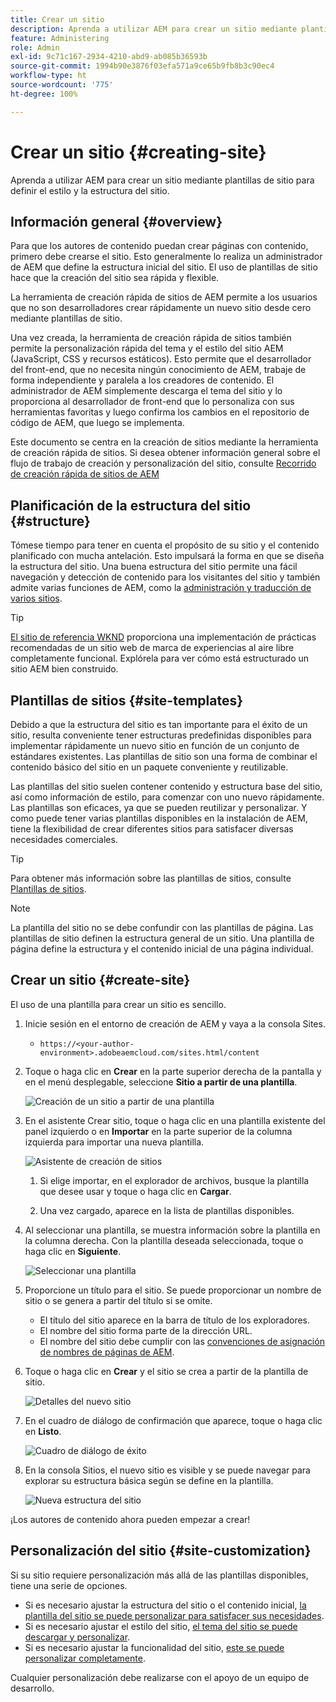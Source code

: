 ```yaml
---
title: Crear un sitio
description: Aprenda a utilizar AEM para crear un sitio mediante plantillas de sitio para definir el estilo y la estructura del sitio.
feature: Administering
role: Admin
exl-id: 9c71c167-2934-4210-abd9-ab085b36593b
source-git-commit: 1994b90e3876f03efa571a9ce65b9fb8b3c90ec4
workflow-type: ht
source-wordcount: '775'
ht-degree: 100%

---
```


# Crear un sitio {#creating-site}

Aprenda a utilizar AEM para crear un sitio mediante plantillas de sitio para definir el estilo y la estructura del sitio.

## Información general {#overview}

Para que los autores de contenido puedan crear páginas con contenido, primero debe crearse el sitio. Esto generalmente lo realiza un administrador de AEM que define la estructura inicial del sitio. El uso de plantillas de sitio hace que la creación del sitio sea rápida y flexible.

La herramienta de creación rápida de sitios de AEM permite a los usuarios que no son desarrolladores crear rápidamente un nuevo sitio desde cero mediante plantillas de sitio.

Una vez creada, la herramienta de creación rápida de sitios también permite la personalización rápida del tema y el estilo del sitio AEM (JavaScript, CSS y recursos estáticos). Esto permite que el desarrollador del front-end, que no necesita ningún conocimiento de AEM, trabaje de forma independiente y paralela a los creadores de contenido. El administrador de AEM simplemente descarga el tema del sitio y lo proporciona al desarrollador de front-end que lo personaliza con sus herramientas favoritas y luego confirma los cambios en el repositorio de código de AEM, que luego se implementa.

Este documento se centra en la creación de sitios mediante la herramienta de creación rápida de sitios. Si desea obtener información general sobre el flujo de trabajo de creación y personalización del sitio, consulte [Recorrido de creación rápida de sitios de AEM](/help/journey-sites/quick-site/overview.md)

## Planificación de la estructura del sitio {#structure}

Tómese tiempo para tener en cuenta el propósito de su sitio y el contenido planificado con mucha antelación. Esto impulsará la forma en que se diseña la estructura del sitio. Una buena estructura del sitio permite una fácil navegación y detección de contenido para los visitantes del sitio y también admite varias funciones de AEM, como la [administración y traducción de varios sitios](/help/sites-cloud/administering/msm-and-translation.md).

>[!TIP]
>
>[El sitio de referencia WKND](https://wknd.site) proporciona una implementación de prácticas recomendadas de un sitio web de marca de experiencias al aire libre completamente funcional. Explórela para ver cómo está estructurado un sitio AEM bien construido.

## Plantillas de sitios {#site-templates}

Debido a que la estructura del sitio es tan importante para el éxito de un sitio, resulta conveniente tener estructuras predefinidas disponibles para implementar rápidamente un nuevo sitio en función de un conjunto de estándares existentes. Las plantillas de sitio son una forma de combinar el contenido básico del sitio en un paquete conveniente y reutilizable.

Las plantillas del sitio suelen contener contenido y estructura base del sitio, así como información de estilo, para comenzar con uno nuevo rápidamente. Las plantillas son eficaces, ya que se pueden reutilizar y personalizar. Y como puede tener varias plantillas disponibles en la instalación de AEM, tiene la flexibilidad de crear diferentes sitios para satisfacer diversas necesidades comerciales.

>[!TIP]
>
>Para obtener más información sobre las plantillas de sitios, consulte [Plantillas de sitios](site-templates.md).

>[!NOTE]
>
>La plantilla del sitio no se debe confundir con las plantillas de página. Las plantillas de sitio definen la estructura general de un sitio. Una plantilla de página define la estructura y el contenido inicial de una página individual.

## Crear un sitio {#create-site}

El uso de una plantilla para crear un sitio es sencillo.

1. Inicie sesión en el entorno de creación de AEM y vaya a la consola Sites.

   * `https://<your-author-environment>.adobeaemcloud.com/sites.html/content`

1. Toque o haga clic en **Crear** en la parte superior derecha de la pantalla y en el menú desplegable, seleccione **Sitio a partir de una plantilla**.

   ![Creación de un sitio a partir de una plantilla](../assets/create-site-from-template.png)

1. En el asistente Crear sitio, toque o haga clic en una plantilla existente del panel izquierdo o en **Importar** en la parte superior de la columna izquierda para importar una nueva plantilla.

   ![Asistente de creación de sitios](../assets/site-creation-wizard.png)

   1. Si elige importar, en el explorador de archivos, busque la plantilla que desee usar y toque o haga clic en **Cargar**.

   1. Una vez cargado, aparece en la lista de plantillas disponibles.

1. Al seleccionar una plantilla, se muestra información sobre la plantilla en la columna derecha. Con la plantilla deseada seleccionada, toque o haga clic en **Siguiente**.

   ![Seleccionar una plantilla](../assets/select-site-template.png)

1. Proporcione un título para el sitio. Se puede proporcionar un nombre de sitio o se genera a partir del título si se omite.

   * El título del sitio aparece en la barra de título de los exploradores.
   * El nombre del sitio forma parte de la dirección URL.
   * El nombre del sitio debe cumplir con las [convenciones de asignación de nombres de páginas de AEM](/help/sites-cloud/authoring/fundamentals/organizing-pages.md#page-name-restrictions-and-best-practices).

1. Toque o haga clic en **Crear** y el sitio se crea a partir de la plantilla de sitio.

   ![Detalles del nuevo sitio](../assets/create-site-details.png)

1. En el cuadro de diálogo de confirmación que aparece, toque o haga clic en **Listo**.

   ![Cuadro de diálogo de éxito](../assets/success.png)

1. En la consola Sitios, el nuevo sitio es visible y se puede navegar para explorar su estructura básica según se define en la plantilla.

   ![Nueva estructura del sitio](../assets/new-site.png)

¡Los autores de contenido ahora pueden empezar a crear!

## Personalización del sitio {#site-customization}

Si su sitio requiere personalización más allá de las plantillas disponibles, tiene una serie de opciones.

* Si es necesario ajustar la estructura del sitio o el contenido inicial, [la plantilla del sitio se puede personalizar para satisfacer sus necesidades](site-templates.md).
* Si es necesario ajustar el estilo del sitio, [el tema del sitio se puede descargar y personalizar](/help/journey-sites/quick-site/overview.md).
* Si es necesario ajustar la funcionalidad del sitio, [este se puede personalizar completamente](/help/implementing/developing/introduction/develop-wknd-tutorial.md).

Cualquier personalización debe realizarse con el apoyo de un equipo de desarrollo.

